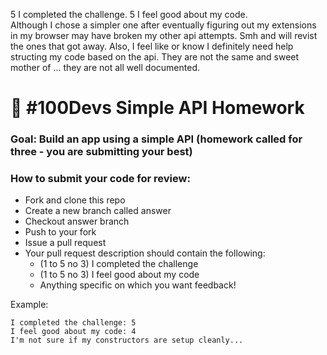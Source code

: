 5 I completed the challenge. 
5 I feel good about my code.  
Although I chose a simpler one after eventually figuring out my extensions in my browser may have broken my other api attempts.  Smh and will revist the ones that got away.  Also, I feel like or know I definitely need help structing my code based on the api.  They are not the same and sweet mother of ... they are not all well documented. 

# 🚀 #100Devs Simple API Homework

### Goal: Build an app using a simple API (homework called for three - you are submitting your best)

### How to submit your code for review:

- Fork and clone this repo
- Create a new branch called answer
- Checkout answer branch
- Push to your fork
- Issue a pull request
- Your pull request description should contain the following:
  - (1 to 5 no 3) I completed the challenge
  - (1 to 5 no 3) I feel good about my code
  - Anything specific on which you want feedback!

Example:
```
I completed the challenge: 5
I feel good about my code: 4
I'm not sure if my constructors are setup cleanly...
```
